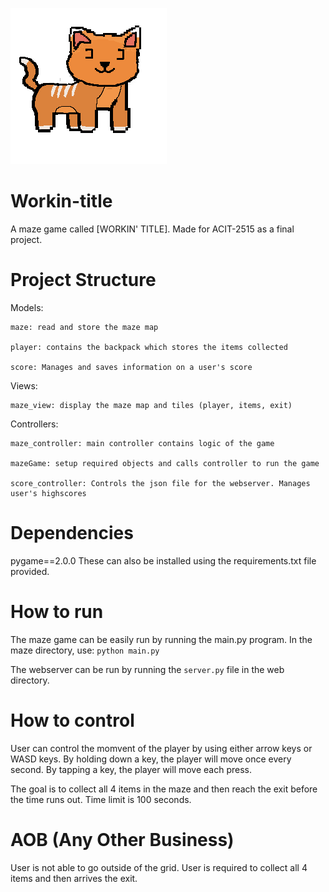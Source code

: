 ![Horse Cat Image](maze/images/cathorse.png)
# Workin-title
A maze game called [WORKIN' TITLE]. Made for ACIT-2515 as a final project.


# Project Structure
Models:
    
    maze: read and store the maze map
    
    player: contains the backpack which stores the items collected
    
    score: Manages and saves information on a user's score
       
Views:

    maze_view: display the maze map and tiles (player, items, exit)
    
Controllers:

    maze_controller: main controller contains logic of the game
    
    mazeGame: setup required objects and calls controller to run the game
    
    score_controller: Controls the json file for the webserver. Manages user's highscores

# Dependencies
pygame==2.0.0
These can also be installed using the requirements.txt file provided.

# How to run
The maze game can be easily run by running the main.py program.
In the maze directory, use:
`python main.py`

The webserver can be run by running the `server.py` file in the web directory.

# How to control
User can control the momvent of the player by using either arrow keys or WASD keys. 
By holding down a key, the player will move once every second.
By tapping a key, the player will move each press.

The goal is to collect all 4 items in the maze and then reach the exit before the time runs out.
Time limit is 100 seconds.

# AOB (Any Other Business)
User is not able to go outside of the grid.
User is required to collect all 4 items and then arrives the exit.
